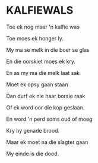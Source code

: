 # KALFIEWALS

Toe ek nog maar 'n kalfie was

Toe moes ek honger ly.

My ma se melk in die boer se glas

En die oorskiet moes ek kry.


En as my ma die melk laat sak

Moet ek opsy gaan staan

Dan durf ek nie haar borsie raak

Of ek word oor die kop geslaan.


En word 'n perd soms oud of moeg

Kry hy genade brood.

Maar ek moet na die slagter gaan

My einde is die dood.

